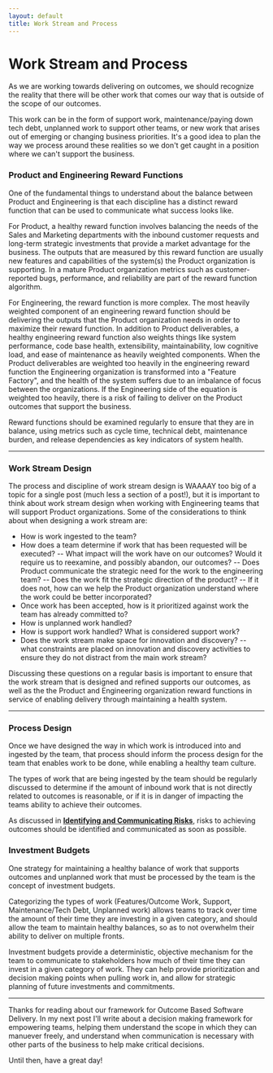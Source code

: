 ```yaml
---
layout: default
title: Work Stream and Process
---
```


# Work Stream and Process

As we are working towards delivering on outcomes, we should recognize the reality that there will be other work that comes our way that is outside of the scope of our outcomes.  

This work can be in the form of support work, maintenance/paying down tech debt, unplanned work to support other teams, or new work that arises out of emerging or changing business priorities.  It's a good idea to plan the way we process around these realities so we don't get caught in a position where we can't support the business.

### <a name="product-and-engineering-reward-functions">Product and Engineering Reward Functions</a>

One of the fundamental things to understand about the balance between Product and Engineering is that each discipline has a distinct reward function that can be used to communicate what success looks like.

For Product, a healthy reward function involves balancing the needs of the Sales and Marketing departments with the inbound customer requests and long-term strategic investments that provide a market advantage for the business.  The outputs that are measured by this reward function are usually new features and capabilities of the system(s) the Product organization is supporting.  In a mature Product organization metrics such as customer-reported bugs, performance, and reliability are part of the reward function algorithm. 

For Engineering, the reward function is more complex.  The most heavily weighted component of an engineering reward function should be delivering the outputs that the Product organization needs in order to maximize their reward function.  In addition to Product deliverables, a healthy engineering reward function also weights things like system performance, code base health, extensibility, maintainability, low cognitive load, and ease of maintenance as heavily weighted components.  When the Product deliverables are weighted too heavily in the engineering reward function the Engineering organization is transformed into a "Feature Factory", and the health of the system suffers due to an imbalance of focus between the organizations.  If the Engineering side of the equation is weighted too heavily, there is a risk of failing to deliver on the Product outcomes that support the business.

Reward functions should be examined regularly to ensure that they are in balance, using metrics such as cycle time, technical debt, maintenance burden, and release dependencies as key indicators of system health.

---

### <a name="work-stream-design">Work Stream Design</a>

The process and discipline of work stream design is WAAAAY too big of a topic for a single post (much less a section of a post!), but it is important to think about work stream design when working with Engineering teams that will support Product organizations.  Some of the considerations to think about when designing a work stream are:

- How is work ingested to the team?
- How does a team determine if work that has been requested will be executed?
    -- What impact will the work have on our outcomes?  Would it require us to reexamine, and possibly abandon, our outcomes?
    -- Does Product communicate the strategic need for the work to the engineering team?
    -- Does the work fit the strategic direction of the product?
    -- If it does not, how can we help the Product organization understand where the work could be better incorporated?
- Once work has been accepted, how is it prioritized against work the team has already committed to?
- How is unplanned work handled?
- How is support work handled?  What is considered support work?
- Does the work stream make space for innovation and discovery?
    -- what constraints are placed on innovation and discovery activities to ensure they do not distract from the main work stream?

Discussing these questions on a regular basis is important to ensure that the work stream that is designed and refined supports our outcomes, as well as the the Product and Engineering organization reward functions in service of enabling delivery through maintaining a health system.

---

### <a name="process-design">Process Design</a>

Once we have designed the way in which work is introduced into and ingested by the team, that process should inform the process design for the team that enables work to be done, while enabling a healthy team culture.

The types of work that are being ingested by the team should be regularly discussed to determine if the amount of inbound work that is not directly related to outcomes is reasonable, or if it is in danger of impacting the teams ability to achieve their outcomes.

As discussed in **[Identifying and Communicating Risks](/2022/01/28/targets#identifying-and-communicating-risks)**, risks to achieving outcomes should be identified and communicated as soon as possible.

### <a name="investment-budgets">Investment Budgets</a>

One strategy for maintaining a healthy balance of work that supports outcomes and unplanned work that must be processed by the team is the concept of investment budgets.

Categorizing the types of work (Features/Outcome Work, Support, Maintenance/Tech Debt, Unplanned work) allows teams to track over time the amount of their time they are investing in a given category, and should allow the team to maintain healthy balances, so as to not overwhelm their ability to deliver on multiple fronts.

Investment budgets provide a deterministic, objective mechanism for the team to communicate to stakeholders how much of their time they can invest in a given category of work.  They can help provide prioritization and decision making points when pulling work in, and allow for strategic planning of future investments and commitments.

---

Thanks for reading about our framework for Outcome Based Software Delivery.  In my next post I'll write about a decision making framework for empowering teams, helping them understand the scope in which they can manuever freely, and understand when communication is necessary with other parts of the business to help make critical decisions.

Until then, have a great day!